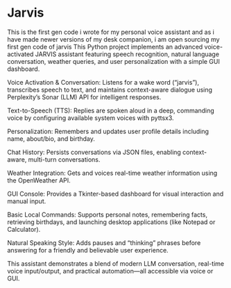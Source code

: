 # Jarvis
This is the first gen code i wrote for my personal voice assistant and as i have made newer versions of my desk companion, i am open sourcing my first gen code of jarvis
This Python project implements an advanced voice-activated JARVIS assistant featuring speech recognition, natural language conversation, weather queries, and user personalization with a simple GUI dashboard.

Voice Activation & Conversation: Listens for a wake word (“jarvis”), transcribes speech to text, and maintains context-aware dialogue using Perplexity’s Sonar (LLM) API for intelligent responses.

Text-to-Speech (TTS): Replies are spoken aloud in a deep, commanding voice by configuring available system voices with pyttsx3.

Personalization: Remembers and updates user profile details including name, about/bio, and birthday.

Chat History: Persists conversations via JSON files, enabling context-aware, multi-turn conversations.

Weather Integration: Gets and voices real-time weather information using the OpenWeather API.

GUI Console: Provides a Tkinter-based dashboard for visual interaction and manual input.

Basic Local Commands: Supports personal notes, remembering facts, retrieving birthdays, and launching desktop applications (like Notepad or Calculator).

Natural Speaking Style: Adds pauses and “thinking” phrases before answering for a friendly and believable user experience.

This assistant demonstrates a blend of modern LLM conversation, real-time voice input/output, and practical automation—all accessible via voice or GUI.
